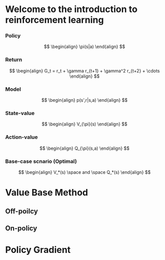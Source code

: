 # Welcome to the introduction to reinforcement learning

### Policy 
$$
\begin{align}
\pi(s|a)
\end{align}
$$

### Return
$$
\begin{align}
G_t = r_t + \gamma r_{t+1} + \gamma^2 r_{t+2} + \cdots
\end{align}
$$

### Model
$$
\begin{align}
p(s',r|s,a)
\end{align}
$$

### State-value
$$
\begin{align}
V_{\pi}(s)
\end{align}
$$

### Action-value
$$
\begin{align}
Q_{\pi}(s,a)
\end{align}
$$

### Base-case scnario (Optimal)
$$
\begin{align}
V_*(s) \space and \space Q_*(s)
\end{align}
$$

# Value Base Method

## Off-poilcy

## On-policy

# Policy Gradient